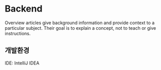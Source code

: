 # Backend

Overview articles give background information and provide context to a particular subject.
Their goal is to explain a concept, not to teach or give instructions.

## 개발환경

IDE: IntelliJ IDEA 

